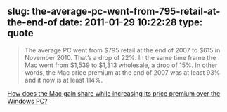 slug: the-average-pc-went-from-795-retail-at-the-end-of
date: 2011-01-29 10:22:28
type: quote
---

> The average PC went from $795 retail at the end of 2007 to $615 in November 2010. That’s a drop of 22%. In the same time frame the Mac went from $1,539 to $1,313 wholesale, a drop of 15%. In other words, the Mac price premium at the end of 2007 was at least 93% and it now is at least 114%.

[How does the Mac gain share while increasing its price premium over the Windows PC?](http://www.asymco.com/2011/01/24/how-does-the-mac-gain-share-while-increasing-its-price-premium-over-the-windows-pc/)
